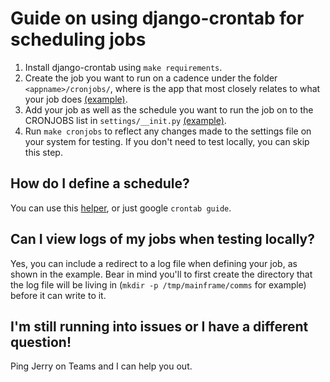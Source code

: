 # Guide on using django-crontab for scheduling jobs

1. Install django-crontab using ``make requirements``.
2. Create the job you want to run on a cadence under the folder `<appname>/cronjobs/`, where <appname> is the app that most closely relates to what your job does [(example)](https://github.com/omou-org/mainframe/blob/master/comms/cronjobs/example.py).
3. Add your job as well as the schedule you want to run the job on to the CRONJOBS list in `settings/__init.py` [(example)](https://github.com/omou-org/mainframe/blob/master/mainframe/settings/__init__.py#L191).
4. Run `make cronjobs` to reflect any changes made to the settings file on your system for testing. If you don't need to test locally, you can skip this step.

## How do I define a schedule?
You can use this [helper](https://crontab.guru/), or just google `crontab guide`.

## Can I view logs of my jobs when testing locally?
Yes, you can include a redirect to a log file when defining your job, as shown in the example. Bear in mind you'll to first create the directory that the log file will be living in (`mkdir -p /tmp/mainframe/comms` for example) before it can write to it.

## I'm still running into issues or I have a different question!
Ping Jerry on Teams and I can help you out.
